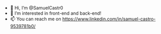 - 👋 Hi, I’m @SamuelCastr0
- 👀 I’m interested in front-end and back-end!
- 📫 You can reach me on https://www.linkedin.com/in/samuel-castro-9539781b0/

<!---
SamuelCastr0/SamuelCastr0 is a ✨ special ✨ repository because its `README.md` (this file) appears on your GitHub profile.
You can click the Preview link to take a look at your changes.
--->

